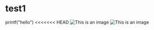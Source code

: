 # test1
printf("hello")
<<<<<<< HEAD
![This is an image](https://myoctocat.com/assets/images/base-octocat.svg)
![This is an image](https://upload.wikimedia.org/wikipedia/commons/thumb/4/47/PNG_transparency_demonstration_1.png/640px-PNG_transparency_demonstration_1.png)
